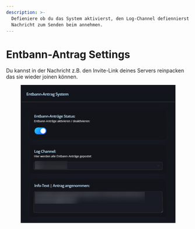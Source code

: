```yaml
---
description: >-
  Defieniere ob du das System aktivierst, den Log-Channel defiennierst oder eine
  Nachricht zum Senden beim annehmen.
---
```


# Entbann-Antrag Settings

Du kannst in der Nachricht z.B. den Invite-Link deines Servers reinpacken das sie wieder joinen können.

<figure><img src="../.gitbook/assets/entbann-antrag-dashboard.png" alt=""><figcaption></figcaption></figure>
